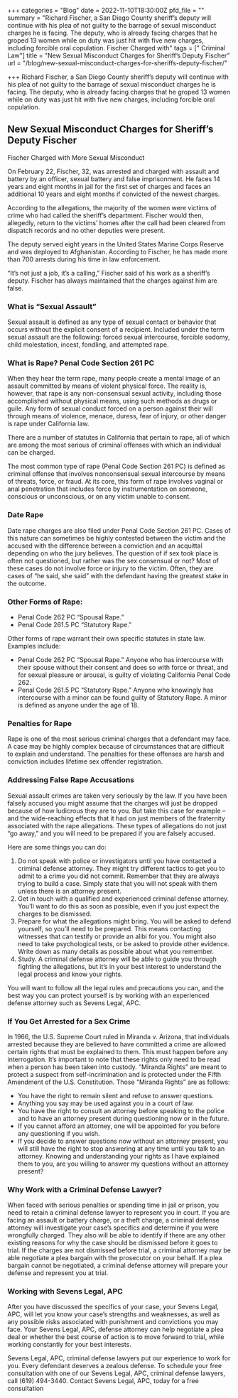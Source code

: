 +++
categories = "Blog"
date = 2022-11-10T18:30:00Z
pfd_file = ""
summary = "Richard Fischer, a San Diego County sheriff’s deputy will continue with his plea of not guilty to the barrage of sexual misconduct charges he is facing. The deputy, who is already facing charges that he groped 13 women while on duty was just hit with five new charges, including forcible oral copulation. Fischer Charged with"
tags = [" Criminal Law"]
title = "New Sexual Misconduct Charges for Sheriff’s Deputy Fischer"
url = "/blog/new-sexual-misconduct-charges-for-sheriffs-deputy-fischer/"

+++
Richard Fischer, a San Diego County sheriff’s deputy will continue with his plea of not guilty to the barrage of sexual misconduct charges he is facing. The deputy, who is already facing charges that he groped 13 women while on duty was just hit with five new charges, including forcible oral copulation.

## New Sexual Misconduct Charges for Sheriff’s Deputy Fischer

Fischer Charged with More Sexual Misconduct

On February 22, Fischer, 32, was arrested and charged with assault and battery by an officer, sexual battery and false imprisonment. He faces 14 years and eight months in jail for the first set of charges and faces an additional 10 years and eight months if convicted of the newest charges.

According to the allegations, the majority of the women were victims of crime who had called the sheriff’s department. Fischer would then, allegedly, return to the victims’ homes after the call had been cleared from dispatch records and no other deputies were present.

The deputy served eight years in the United States Marine Corps Reserve and was deployed to Afghanistan. According to Fischer, he has made more than 700 arrests during his time in law enforcement.

“It’s not just a job, it’s a calling,” Fischer said of his work as a sheriff’s deputy. Fischer has always maintained that the charges against him are false.

### What is “Sexual Assault”

Sexual assault is defined as any type of sexual contact or behavior that occurs without the explicit consent of a recipient. Included under the term sexual assault are the following: forced sexual intercourse, forcible sodomy, child molestation, incest, fondling, and attempted rape.

### What is Rape? Penal Code Section 261 PC

When they hear the term rape, many people create a mental image of an assault committed by means of violent physical force. The reality is, however, that rape is any non-consensual sexual activity, including those accomplished without physical means, using such methods as drugs or guile. Any form of sexual conduct forced on a person against their will through means of violence, menace, duress, fear of injury, or other danger is rape under California law.

There are a number of statutes in California that pertain to rape, all of which are among the most serious of criminal offenses with which an individual can be charged.

The most common type of rape (Penal Code Section 261 PC) is defined as criminal offense that involves nonconsensual sexual intercourse by means of threats, force, or fraud. At its core, this form of rape involves vaginal or anal penetration that includes force by instrumentation on someone, conscious or unconscious, or on any victim unable to consent.

### Date Rape

Date rape charges are also filed under Penal Code Section 261 PC. Cases of this nature can sometimes be highly contested between the victim and the accused with the difference between a conviction and an acquittal depending on who the jury believes. The question of if sex took place is often not questioned, but rather was the sex consensual or not? Most of these cases do not involve force or injury to the victim. Often, they are cases of “he said, she said” with the defendant having the greatest stake in the outcome.

### Other Forms of Rape:

* Penal Code 262 PC “Spousal Rape.”
* Penal Code 261.5 PC “Statutory Rape.”

Other forms of rape warrant their own specific statutes in state law. Examples include:

* Penal Code 262 PC “Spousal Rape.” Anyone who has intercourse with their spouse without their consent and does so with force or threat, and for sexual pleasure or arousal, is guilty of violating California Penal Code 262.
* Penal Code 261.5 PC “Statutory Rape.” Anyone who knowingly has intercourse with a minor can be found guilty of Statutory Rape. A minor is defined as anyone under the age of 18.

### Penalties for Rape

Rape is one of the most serious criminal charges that a defendant may face. A case may be highly complex because of circumstances that are difficult to explain and understand. The penalties for these offenses are harsh and conviction includes lifetime sex offender registration.

### Addressing False Rape Accusations

Sexual assault crimes are taken very seriously by the law. If you have been falsely accused you might assume that the charges will just be dropped because of how ludicrous they are to you. But take this case for example – and the wide-reaching effects that it had on just members of the fraternity associated with the rape allegations. These types of allegations do not just “go away,” and you will need to be prepared if you are falsely accused.

Here are some things you can do:

1. Do not speak with police or investigators until you have contacted a criminal defense attorney. They might try different tactics to get you to admit to a crime you did not commit. Remember that they are always trying to build a case. Simply state that you will not speak with them unless there is an attorney present.
2. Get in touch with a qualified and experienced criminal defense attorney. You’ll want to do this as soon as possible, even if you just expect the charges to be dismissed.
3. Prepare for what the allegations might bring. You will be asked to defend yourself, so you’ll need to be prepared. This means contacting witnesses that can testify or provide an alibi for you. You might also need to take psychological tests, or be asked to provide other evidence. Write down as many details as possible about what you remember.
4. Study. A criminal defense attorney will be able to guide you through fighting the allegations, but it’s in your best interest to understand the legal process and know your rights.

You will want to follow all the legal rules and precautions you can, and the best way you can protect yourself is by working with an experienced defense attorney such as Sevens Legal, APC.

### If You Get Arrested for a Sex Crime

In 1966, the U.S. Supreme Court ruled in Miranda v. Arizona, that individuals arrested because they are believed to have committed a crime are allowed certain rights that must be explained to them. This must happen before any interrogation. It’s important to note that these rights only need to be read when a person has been taken into custody. “Miranda Rights” are meant to protect a suspect from self-incrimination and is protected under the Fifth Amendment of the U.S. Constitution. Those “Miranda Rights” are as follows:

* You have the right to remain silent and refuse to answer questions.
* Anything you say may be used against you in a court of law.
* You have the right to consult an attorney before speaking to the police and to have an attorney present during questioning now or in the future.
* If you cannot afford an attorney, one will be appointed for you before any questioning if you wish.
* If you decide to answer questions now without an attorney present, you will still have the right to stop answering at any time until you talk to an attorney. Knowing and understanding your rights as I have explained them to you, are you willing to answer my questions without an attorney present?

### Why Work with a Criminal Defense Lawyer?

When faced with serious penalties or spending time in jail or prison, you need to retain a criminal defense lawyer to represent you in court. If you are facing an assault or battery charge, or a theft charge, a criminal defense attorney will investigate your case’s specifics and determine if you were wrongfully charged. They also will be able to identify if there are any other existing reasons for why the case should be dismissed before it goes to trial. If the charges are not dismissed before trial, a criminal attorney may be able negotiate a plea bargain with the prosecutor on your behalf. If a plea bargain cannot be negotiated, a criminal defense attorney will prepare your defense and represent you at trial.

### Working with Sevens Legal, APC

After you have discussed the specifics of your case, your Sevens Legal, APC, will let you know your case’s strengths and weaknesses, as well as any possible risks associated with punishment and convictions you may face. Your Sevens Legal, APC, defense attorney can help negotiate a plea deal or whether the best course of action is to move forward to trial, while working constantly for your best interests.

Sevens Legal, APC, criminal defense lawyers put our experience to work for you. Every defendant deserves a zealous defense. To schedule your free consultation with one of our Sevens Legal, APC, criminal defense lawyers, call (619) 494-3440. Contact Sevens Legal, APC, today for a free consultation